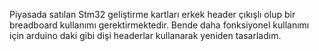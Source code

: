 Piyasada satılan Stm32 geliştirme kartları erkek header çıkışlı olup bir breadboard kullanımı gerektirmektedir. Bende daha fonksiyonel kullanımı için arduino daki gibi dişi headerlar kullanarak yeniden tasarladım.
